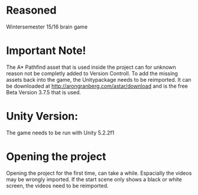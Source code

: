 # Reasoned
Wintersemester 15/16 brain game

# Important Note!
The A* Pathfind asset that is used inside the project can for unknown reason not be completly added to Version Controll. 
To add the missing assets back into the game, the Unitypackage needs to be reimported. It can be downloaded at http://arongranberg.com/astar/download and is the free Beta Version 3.7.5 that is used.

# Unity Version:
The game needs to be run with Unity 5.2.2f1

# Opening the project
Opening the project for the first time, can take a while. Espacially the videos may be wrongly imported. If the start scene only shows a black or white screen, the videos need to be reimported.
